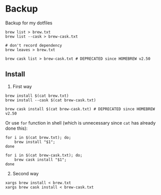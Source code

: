 # Backup

Backup for my dotfiles

    brew list > brew.txt
    brew list --cask > brew-cask.txt

    # don't record dependency
    brew leaves > brew.txt

    brew cask list > brew-cask.txt # DEPRECATED since HOMEBREW v2.50

## Install

1. First way

``` shell
brew install $(cat brew.txt)
brew install --cask $(cat brew-cask.txt)

brew cask install $(cat brew-cask.txt) # DEPRECATED since HOMEBREW v2.50
```
Or use `for` function in shell (which is unnecessary since `cat` has already done this):

``` shell
for i in $(cat brew.txt); do;
    brew install "$1";
done

for i in $(cat brew-cask.txt); do;
    brew cask install "$1";
done
```

2. Second way

``` shell
xargs brew install < brew.txt
xargs brew cask install < brew-cask.txt
```
